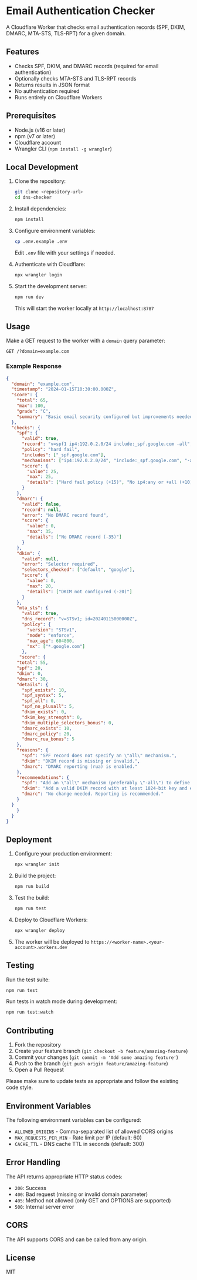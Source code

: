 # Email Authentication Checker

A Cloudflare Worker that checks email authentication records (SPF, DKIM, DMARC, MTA-STS, TLS-RPT) for a given domain.

## Features

- Checks SPF, DKIM, and DMARC records (required for email authentication)
- Optionally checks MTA-STS and TLS-RPT records
- Returns results in JSON format
- No authentication required
- Runs entirely on Cloudflare Workers

## Prerequisites

- Node.js (v16 or later)
- npm (v7 or later)
- Cloudflare account
- Wrangler CLI (`npm install -g wrangler`)

## Local Development

1. Clone the repository:
   ```bash
   git clone <repository-url>
   cd dns-checker
   ```

2. Install dependencies:
   ```bash
   npm install
   ```

3. Configure environment variables:
   ```bash
   cp .env.example .env
   ```
   Edit `.env` file with your settings if needed.

4. Authenticate with Cloudflare:
   ```bash
   npx wrangler login
   ```

5. Start the development server:
   ```bash
   npm run dev
   ```

   This will start the worker locally at `http://localhost:8787`

## Usage

Make a GET request to the worker with a `domain` query parameter:

```
GET /?domain=example.com
```

### Example Response

```json
{
  "domain": "example.com",
  "timestamp": "2024-01-15T10:30:00.000Z",
  "score": {
    "total": 65,
    "max": 100,
    "grade": "C",
    "summary": "Basic email security configured but improvements needed"
  },
  "checks": {
    "spf": {
      "valid": true,
      "record": "v=spf1 ip4:192.0.2.0/24 include:_spf.google.com -all",
      "policy": "hard fail",
      "includes": ["_spf.google.com"],
      "mechanisms": ["ip4:192.0.2.0/24", "include:_spf.google.com", "-all"],
      "score": {
        "value": 25,
        "max": 25,
        "details": ["Hard fail policy (+15)", "No ip4:any or +all (+10)"]
      }
    },
    "dmarc": {
      "valid": false,
      "record": null,
      "error": "No DMARC record found",
      "score": {
        "value": 0,
        "max": 35,
        "details": ["No DMARC record (-35)"]
      }
    },
    "dkim": {
      "valid": null,
      "error": "Selector required",
      "selectors_checked": ["default", "google"],
      "score": {
        "value": 0,
        "max": 20,
        "details": ["DKIM not configured (-20)"]
      }
    },
    "mta_sts": {
      "valid": true,
      "dns_record": "v=STSv1; id=20240115000000Z",
      "policy": {
        "version": "STSv1",
        "mode": "enforce",
        "max_age": 604800,
        "mx": ["*.google.com"]
      },
     "score": {
    "total": 55,
    "spf": 20,
    "dkim": 0,
    "dmarc": 30,
    "details": {
      "spf_exists": 10,
      "spf_syntax": 5,
      "spf_all": 0,
      "spf_no_plusall": 5,
      "dkim_exists": 0,
      "dkim_key_strength": 0,
      "dkim_multiple_selectors_bonus": 0,
      "dmarc_exists": 10,
      "dmarc_policy": 20,
      "dmarc_rua_bonus": 5
    },
    "reasons": {
      "spf": "SPF record does not specify an \"all\" mechanism.",
      "dkim": "DKIM record is missing or invalid.",
      "dmarc": "DMARC reporting (rua) is enabled."
    },
    "recommendations": {
      "spf": "Add an \"all\" mechanism (preferably \"-all\") to define policy for all mail sources.",
      "dkim": "Add a valid DKIM record with at least 1024-bit key and enable key rotation if possible.",
      "dmarc": "No change needed. Reporting is recommended."
    }
  }
    }
  }
}
```

## Deployment

1. Configure your production environment:
   ```bash
   npx wrangler init
   ```

2. Build the project:
   ```bash
   npm run build
   ```

3. Test the build:
   ```bash
   npm run test
   ```

4. Deploy to Cloudflare Workers:
   ```bash
   npx wrangler deploy
   ```

5. The worker will be deployed to `https://<worker-name>.<your-account>.workers.dev`

## Testing

Run the test suite:
```bash
npm run test
```

Run tests in watch mode during development:
```bash
npm run test:watch
```

## Contributing

1. Fork the repository
2. Create your feature branch (`git checkout -b feature/amazing-feature`)
3. Commit your changes (`git commit -m 'Add some amazing feature'`)
4. Push to the branch (`git push origin feature/amazing-feature`)
5. Open a Pull Request

Please make sure to update tests as appropriate and follow the existing code style.

## Environment Variables

The following environment variables can be configured:

- `ALLOWED_ORIGINS` - Comma-separated list of allowed CORS origins
- `MAX_REQUESTS_PER_MIN` - Rate limit per IP (default: 60)
- `CACHE_TTL` - DNS cache TTL in seconds (default: 300)

## Error Handling

The API returns appropriate HTTP status codes:

- `200`: Success
- `400`: Bad request (missing or invalid domain parameter)
- `405`: Method not allowed (only GET and OPTIONS are supported)
- `500`: Internal server error

## CORS

The API supports CORS and can be called from any origin.

## License

MIT
